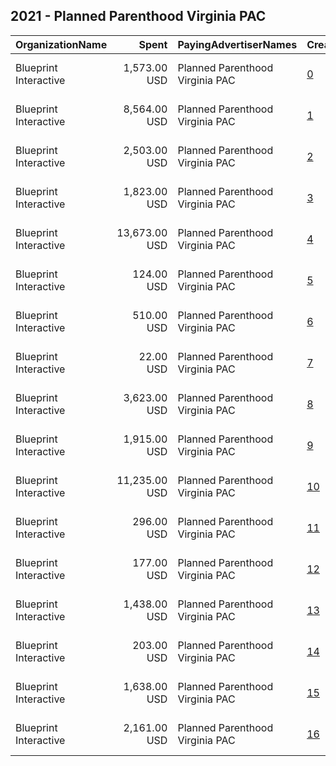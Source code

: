 ## 2021 - Planned Parenthood Virginia PAC 
|OrganizationName|Spent|PayingAdvertiserNames|CreativeUrls|Impressions|Genders|AgeBrackets|CountryCodes|BillingAddresses|CandidateBallotInformation|
|:---|---:|:---|:---|---:|:---|:---|:---|:---|:---|
|Blueprint Interactive|1,573.00 USD|Planned Parenthood Virginia PAC|[0](https://www.snap.com/political-ads/asset/a49b66574a91c4104bd85cd5580c9ea927c7d4d5909e564c52972e1b2dbbc3db?mediaType=mp4)|89,391||18-35|united states|"1730 Rhode Island Ave NW Suite 1014,Washington,20036,US"||
|Blueprint Interactive|8,564.00 USD|Planned Parenthood Virginia PAC|[1](https://www.snap.com/political-ads/asset/e7d412f837cb1b9f68b8fa53f0f5f65f555d2b0aeecd240790fa318638f4e863?mediaType=mp4)|977,550||18-34|united states|"1730 Rhode Island Ave NW Suite 1014,Washington,20036,US"||
|Blueprint Interactive|2,503.00 USD|Planned Parenthood Virginia PAC|[2](https://www.snap.com/political-ads/asset/d234f1f0a7c67137d1da09dd8750afbaa08c0f53275d4f6d6661c62e60b96e95?mediaType=mp4)|275,450||18+|united states|"1730 Rhode Island Ave NW Suite 1014,Washington,20036,US"||
|Blueprint Interactive|1,823.00 USD|Planned Parenthood Virginia PAC|[3](https://www.snap.com/political-ads/asset/360b23128731502683f87cb44ceb9a2a0095204a58a839b1516b1f6ca606429a?mediaType=mp4)|93,872||18-35|united states|"1730 Rhode Island Ave NW Suite 1014,Washington,20036,US"||
|Blueprint Interactive|13,673.00 USD|Planned Parenthood Virginia PAC|[4](https://www.snap.com/political-ads/asset/e7d412f837cb1b9f68b8fa53f0f5f65f555d2b0aeecd240790fa318638f4e863?mediaType=mp4)|1,754,481||18+|united states|"1730 Rhode Island Ave NW Suite 1014,Washington,20036,US"||
|Blueprint Interactive|124.00 USD|Planned Parenthood Virginia PAC|[5](https://www.snap.com/political-ads/asset/e6ef8106509582a700a9088db23abfc35d2535556a4092f5b8372eb37426a4cf?mediaType=mp4)|8,381||18-35|united states|"1730 Rhode Island Ave NW Suite 1014,Washington,20036,US"||
|Blueprint Interactive|510.00 USD|Planned Parenthood Virginia PAC|[6](https://www.snap.com/political-ads/asset/a49b66574a91c4104bd85cd5580c9ea927c7d4d5909e564c52972e1b2dbbc3db?mediaType=mp4)|31,963||18-35|united states|"1730 Rhode Island Ave NW Suite 1014,Washington,20036,US"||
|Blueprint Interactive|22.00 USD|Planned Parenthood Virginia PAC|[7](https://www.snap.com/political-ads/asset/9f45ebf164b075e1a2b6433a7859c2a795ef835ac39abf00cd003feffa0d668c?mediaType=mp4)|1,128||18-35|united states|"1730 Rhode Island Ave NW Suite 1014,Washington,20036,US"||
|Blueprint Interactive|3,623.00 USD|Planned Parenthood Virginia PAC|[8](https://www.snap.com/political-ads/asset/e7d412f837cb1b9f68b8fa53f0f5f65f555d2b0aeecd240790fa318638f4e863?mediaType=mp4)|171,344||18+|united states|"1730 Rhode Island Ave NW Suite 1014,Washington,20036,US"||
|Blueprint Interactive|1,915.00 USD|Planned Parenthood Virginia PAC|[9](https://www.snap.com/political-ads/asset/9f45ebf164b075e1a2b6433a7859c2a795ef835ac39abf00cd003feffa0d668c?mediaType=mp4)|112,982||18-35|united states|"1730 Rhode Island Ave NW Suite 1014,Washington,20036,US"||
|Blueprint Interactive|11,235.00 USD|Planned Parenthood Virginia PAC|[10](https://www.snap.com/political-ads/asset/d234f1f0a7c67137d1da09dd8750afbaa08c0f53275d4f6d6661c62e60b96e95?mediaType=mp4)|1,617,186||18-34|united states|"1730 Rhode Island Ave NW Suite 1014,Washington,20036,US"||
|Blueprint Interactive|296.00 USD|Planned Parenthood Virginia PAC|[11](https://www.snap.com/political-ads/asset/354c0e2f2101db80779dd269fec28b4fc91b75ba49b3d57faee3806ba934ad98?mediaType=mp4)|19,658||18-35|united states|"1730 Rhode Island Ave NW Suite 1014,Washington,20036,US"||
|Blueprint Interactive|177.00 USD|Planned Parenthood Virginia PAC|[12](https://www.snap.com/political-ads/asset/17eafd6a9704c5cfd765aa232a64ca32ba759bb74644c3c12e0892ce81d80b0c?mediaType=mp4)|9,455||18-35|united states|"1730 Rhode Island Ave NW Suite 1014,Washington,20036,US"||
|Blueprint Interactive|1,438.00 USD|Planned Parenthood Virginia PAC|[13](https://www.snap.com/political-ads/asset/e6ef8106509582a700a9088db23abfc35d2535556a4092f5b8372eb37426a4cf?mediaType=mp4)|76,582||18-35|united states|"1730 Rhode Island Ave NW Suite 1014,Washington,20036,US"||
|Blueprint Interactive|203.00 USD|Planned Parenthood Virginia PAC|[14](https://www.snap.com/political-ads/asset/360b23128731502683f87cb44ceb9a2a0095204a58a839b1516b1f6ca606429a?mediaType=mp4)|10,844||18-35|united states|"1730 Rhode Island Ave NW Suite 1014,Washington,20036,US"||
|Blueprint Interactive|1,638.00 USD|Planned Parenthood Virginia PAC|[15](https://www.snap.com/political-ads/asset/17eafd6a9704c5cfd765aa232a64ca32ba759bb74644c3c12e0892ce81d80b0c?mediaType=mp4)|86,805||18-35|united states|"1730 Rhode Island Ave NW Suite 1014,Washington,20036,US"||
|Blueprint Interactive|2,161.00 USD|Planned Parenthood Virginia PAC|[16](https://www.snap.com/political-ads/asset/354c0e2f2101db80779dd269fec28b4fc91b75ba49b3d57faee3806ba934ad98?mediaType=mp4)|116,633||18-35|united states|"1730 Rhode Island Ave NW Suite 1014,Washington,20036,US"||
